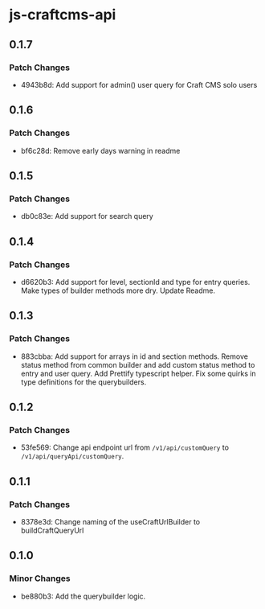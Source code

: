 # js-craftcms-api

## 0.1.7

### Patch Changes

- 4943b8d: Add support for admin() user query for Craft CMS solo users

## 0.1.6

### Patch Changes

- bf6c28d: Remove early days warning in readme

## 0.1.5

### Patch Changes

- db0c83e: Add support for search query

## 0.1.4

### Patch Changes

- d6620b3: Add support for level, sectionId and type for entry queries.
  Make types of builder methods more dry.
  Update Readme.

## 0.1.3

### Patch Changes

- 883cbba: Add support for arrays in id and section methods.
  Remove status method from common builder and add custom status method to entry and user query.
  Add Prettify typescript helper.
  Fix some quirks in type definitions for the querybuilders.

## 0.1.2

### Patch Changes

- 53fe569: Change api endpoint url from `/v1/api/customQuery` to `/v1/api/queryApi/customQuery`.

## 0.1.1

### Patch Changes

- 8378e3d: Change naming of the useCraftUrlBuilder to buildCraftQueryUrl

## 0.1.0

### Minor Changes

- be880b3: Add the querybuilder logic.
